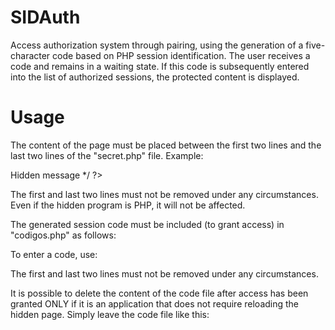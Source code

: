 # SIDAuth
Access authorization system through pairing, using the generation of a five-character code based on PHP session identification. The user receives a code and remains in a waiting state. If this code is subsequently entered into the list of authorized sessions, the protected content is displayed.
# Usage

The content of the page must be placed between the first two lines and the last two lines of the "secret.php" file. Example:

  <?php
  /*
  <HTML>
  <BODY>
  <a> Hidden message </a>
  </BODY>
  </HTML>
  */ 
  ?>

The first and last two lines must not be removed under any circumstances. Even if the hidden program is PHP, it will not be affected.

The generated session code must be included (to grant access) in "codigos.php" as follows:

<?php
/*
12345
9A022
42124
*/ 
?>

To enter a code, use:

<?php
/*
12345 
*/ 
?>

The first and last two lines must not be removed under any circumstances.

It is possible to delete the content of the code file after access has been granted ONLY if it is an application that does not require reloading the hidden page. Simply leave the code file like this:

<?php
/* 
*/ 
?>
